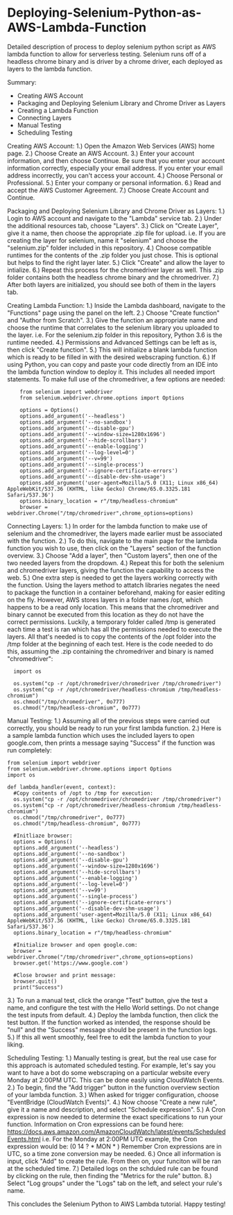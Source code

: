 # Deploying-Selenium-Python-as-AWS-Lambda-Function
Detailed description of process to deploy selenium python script as AWS lambda function to allow for serverless testing. Selenium runs off of a headless chrome binary and is driver by a chrome driver, each deployed as layers to the lambda function.

Summary:
  - Creating AWS Account
  - Packaging and Deploying Selenium Library and Chrome Driver as Layers
  - Creating a Lambda Function
  - Connecting Layers
  - Manual Testing
  - Scheduling Testing

Creating AWS Account:
  1.) Open the Amazon Web Services (AWS) home page.
  2.) Choose Create an AWS Account.
  3.) Enter your account information, and then choose Continue. Be sure that you enter your account information correctly, especially your email address. If you enter your email         address incorrectly, you can't access your account.
  4.) Choose Personal or Professional.
  5.) Enter your company or personal information.
  6.) Read and accept the AWS Customer Agreement.
  7.) Choose Create Account and Continue.
  
Packaging and Deploying Selenium Library and Chrome Driver as Layers:
  1.) Login to AWS account and navigate to the "Lambda" service tab.
  2.) Under the additional resources tab, choose "Layers".
  3.) Click on "Create Layer", give it a name, then choose the appropriate .zip file for upload.
        i.e. If you are creating the layer for selenium, name it "selenium" and choose the "selenium.zip" folder included in this repository.
  4.) Choose compatible runtimes for the contents of the .zip folder you just chose. This is optional but helps to find the right layer later.
  5.) Click "Create" and allow the layer to intialize.
  6.) Repeat this process for the chromedriver layer as well. This .zip folder contains both the headless chrome binary and the chromedriver.
  7.) After both layers are initialized, you should see both of them in the layers tab.
  
Creating Lambda Function:
  1.) Inside the Lambda dashboard, navigate to the "Functions" page using the panel on the left.
  2.) Choose "Create function" and "Author from Scratch".
  3.) Give the function an appropriate name and choose the runtime that correlates to the selenium library you uploaded to the layer.
        i.e. For the selenium.zip folder in this repository, Python 3.6 is the runtime needed.
  4.) Permissions and Advanced Settings can be left as is, then click "Create function".
  5.) This will initialize a blank lambda function which is ready to be filled in with the desired webscraping function.
  6.) If using Python, you can copy and paste your code directly from an IDE into the lambda function window to deploy it. This includes all needed import statements. To make full       use of the chromedriver, a few options are needed:
  
        from selenium import webdriver
        from selenium.webdriver.chrome.options import Options
        
        options = Options()
        options.add_argument('--headless')
        options.add_argument('--no-sandbox')
        options.add_argument('--disable-gpu')
        options.add_argument('--window-size=1280x1696')
        options.add_argument('--hide-scrollbars')
        options.add_argument('--enable-logging')
        options.add_argument('--log-level=0')
        options.add_argument('--v=99')
        options.add_argument('--single-process')
        options.add_argument('--ignore-certificate-errors')
        options.add_argument('--disable-dev-shm-usage')
        options.add_argument('user-agent=Mozilla/5.0 (X11; Linux x86_64) AppleWebKit/537.36 (KHTML, like Gecko) Chrome/65.0.3325.181 Safari/537.36')
        options.binary_location = r"/tmp/headless-chromium"
        browser = webdriver.Chrome("/tmp/chromedriver",chrome_options=options)
        
 Connecting Layers:
  1.) In order for the lambda function to make use of selenium and the chromedriver, the layers made earlier must be associated with the function.
  2.) To do this, navigate to the main page for the lambda function you wish to use, then click on the "Layers" section of the function overview.
  3.) Choose "Add a layer", then "Custom layers", then one of the two needed layers from the dropdown.
  4.) Repeat this for both the selenium and chromedriver layers, giving the function the capability to access the web.
  5.) One extra step is needed to get the layers working correctly with the function. Using the layers method to attatch libraries negates the need to package the function in a         container beforehand, making for easier editing on the fly. However, AWS stores layers in a folder names /opt, which happens to be a read only location. This means that the       chromedriver and binary cannot be executed from this location as they do not have the correct permissions. Luckily, a temporary folder called /tmp is generated each time a         test is ran which has all the permissions needed to execute the layers. All that's needed is to copy the contents of the /opt folder into the /tmp folder at the beginning of       each test. Here is the code needed to do this, assuming the .zip containing the chromedriver and binary is named "chromedriver":
  
      import os
      
      os.system("cp -r /opt/chromedriver/chromedriver /tmp/chromedriver")
      os.system("cp -r /opt/chromedriver/headless-chromium /tmp/headless-chromium")
      os.chmod("/tmp/chromedriver", 0o777)
      os.chmod("/tmp/headless-chromium", 0o777)

Manual Testing:
  1.) Assuming all of the previous steps were carried out correctly, you should be ready to run your first lambda function.
  2.) Here is a sample lambda function which uses the included layers to open google.com, then prints a message saying "Success" if the function was run completely:
    
    from selenium import webdriver
    from selenium.webdriver.chrome.options import Options
    import os
 
    def lambda_handler(event, context):
      #Copy contents of /opt to /tmp for execution:
      os.system("cp -r /opt/chromedriver/chromedriver /tmp/chromedriver")
      os.system("cp -r /opt/chromedriver/headless-chromium /tmp/headless-chromium")
      os.chmod("/tmp/chromedriver", 0o777)
      os.chmod("/tmp/headless-chromium", 0o777)
    
      #Initliaze browser:  
      options = Options()
      options.add_argument('--headless')
      options.add_argument('--no-sandbox')
      options.add_argument('--disable-gpu')
      options.add_argument('--window-size=1280x1696')
      options.add_argument('--hide-scrollbars')
      options.add_argument('--enable-logging')
      options.add_argument('--log-level=0')
      options.add_argument('--v=99')
      options.add_argument('--single-process')
      options.add_argument('--ignore-certificate-errors')
      options.add_argument('--disable-dev-shm-usage')
      options.add_argument('user-agent=Mozilla/5.0 (X11; Linux x86_64) AppleWebKit/537.36 (KHTML, like Gecko) Chrome/65.0.3325.181 Safari/537.36')
      options.binary_location = r"/tmp/headless-chromium"

      #Initialize browser and open google.com:
      browser = webdriver.Chrome("/tmp/chromedriver",chrome_options=options)
      browser.get('https://www.google.com')
      
      #Close browser and print message:
      browser.quit()
      print("Success")
      
  3.) To run a manual test, click the orange "Test" button, give the test a name, and configure the test with the Hello World settings. Do not change the test inputs from default. 
  4.) Deploy the lambda function, then click the test button. If the function worked as intended, the response should be "null" and the "Success" message should be present in the       function logs. 
  5.) If this all went smoothly, feel free to edit the lambda function to your liking.
  
Scheduling Testing:
  1.) Manually testing is great, but the real use case for this approach is automated scheduled testing. For example, let's say you want to have a bot do some webscraping on a           particular website every Monday at 2:00PM UTC. This can be done easily using CloudWatch Events.
  2.) To begin, find the "Add trigger" button in the function overview section of your lambda function.
  3.) When asked for trigger configuration, choose "EventBridge (CloudWatch Events)".
  4.) Now choose "Create a new rule", give it a name and description, and select "Schedule expression".
  5.) A Cron expression is now needed to determine the exact specifications to run your function. Information on Cron expressions can be found here:                  https://docs.aws.amazon.com/AmazonCloudWatch/latest/events/ScheduledEvents.html
      i.e. For the Monday at 2:00PM UTC example, the Cron expression would be: (0 14 ? * MON * ) Remember Cron expressions are in UTC, so a time zone conversion may be needed. 
  6.) Once all information is input, click "Add" to create the rule. From then on, your funciton will be ran at the scheduled time. 
  7.) Detailed logs on the schduled rule can be found by clicking on the rule, then finding the "Metrics for the rule" button.
  8.) Select "Log groups" under the "Logs" tab on the left, and select your rule's name. 
  
This concludes the Selenium Python to AWS Lambda tutorial. Happy testing!
